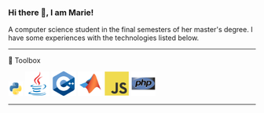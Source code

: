 ### Hi there 👋, I am Marie!

A computer science student in the final semesters of her master's degree. I have some experiences with the technologies listed below. 

---

:toolbox: Toolbox

<img src="https://github.com/devicons/devicon/blob/master/icons/python/python-original.svg" alt="Python" width="30" height="30" />
<img src="https://github.com/devicons/devicon/blob/master/icons/java/java-original.svg" alt="Java" width="50" height="50" />
<img src="https://github.com/devicons/devicon/blob/master/icons/cplusplus/cplusplus-original.svg" alt="Cplusplus" width="50" height="50" />
<img src="https://github.com/devicons/devicon/blob/master/icons/matlab/matlab-original.svg" alt="Matlab" width="50" height="50" />
<img src="https://github.com/devicons/devicon/blob/master/icons/javascript/javascript-original.svg" alt="Javascript" width="50" height="50" />
<img src="https://github.com/devicons/devicon/blob/master/icons/php/php-original.svg" alt="PhP" width="50" height="50" />

---

<!--
**MLitzinger/MLitzinger** is a ✨ _special_ ✨ repository because its `README.md` (this file) appears on your GitHub profile.

Here are some ideas to get you started:

- 🔭 I’m currently working on ...
- 🌱 I’m currently learning ...
- 👯 I’m looking to collaborate on ...
- 🤔 I’m looking for help with ...
- 💬 Ask me about ...
- 📫 How to reach me: ...
- 😄 Pronouns: ...
- ⚡ Fun fact: ...
-->
